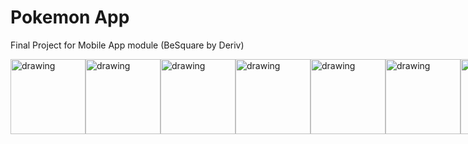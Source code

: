 # Pokemon App
Final Project for Mobile App module (BeSquare by Deriv)

<div style="display: flex;">
<img src="https://user-images.githubusercontent.com/108507236/184317853-c6cbd441-5921-45bc-8c31-ec1a1136c61c.png" alt="drawing" width="120"/>
<img src="https://user-images.githubusercontent.com/108507236/184317871-c812e740-2065-4718-b9e9-85d4952d70b8.png" alt="drawing" width="120"/>
<img src="https://user-images.githubusercontent.com/108507236/184317900-1fb3319b-7512-40ab-bb87-81a19e0e8f52.png" alt="drawing" width="120"/>
<img src="https://user-images.githubusercontent.com/108507236/184317905-782b0256-a784-43e2-a8c7-7fcf3ef22ff6.png" alt="drawing" width="120"/>
<img src="https://user-images.githubusercontent.com/108507236/184317912-7ff75907-5d84-4b59-9894-ee4b318f0cc4.png" alt="drawing" width="120"/>
<img src="https://user-images.githubusercontent.com/108507236/184317916-9c7208b3-4121-41fa-aff1-3595269e2eb9.png" alt="drawing" width="120"/>
<img src="https://user-images.githubusercontent.com/108507236/184317929-29b085e2-5703-4242-965c-ce600e172a6e.png" alt="drawing" width="120"/>
</div>


